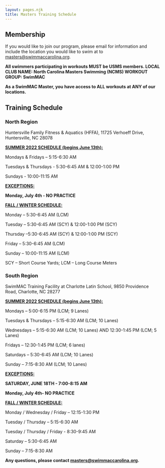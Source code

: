 ```yaml
---
layout: pages.njk
title: Masters Training Schedule
---
```

## Membership

<div class="bg-gray-100 p-6 my-6 text-center" markdown="1">

If you would like to join our program, please email for information and include the location you would like to swim at to <a href="mailto:masters@swimmaccarolina.org">masters@swimmaccarolina.org.</a>

**All swimmers participating in workouts MUST be USMS members. LOCAL CLUB NAME: North Carolina Masters Swimming (NCMS) WORKOUT GROUP: SwimMAC**

**As a SwimMAC Master, you have access to ALL workouts at ANY of our locations.**

</div>

<h2 class="separator-center">Training Schedule</h2>

<div class="flex flex-wrap -mx-4" markdown="1">
<div class="w-full md:w-1/2 p-4" markdown="1">

### North Region

<p class="center">Huntersville Family Fitness & Aquatics (HFFA), 11725 Verhoeff Drive, Huntersville, NC 28078</p>

<span style="text-decoration: underline;"><strong>SUMMER 2022 SCHEDULE (begins June 13th):</strong></span>

Mondays & Fridays – 5:15-6:30 AM

Tuesdays & Thursdays - 5:30-6:45 AM & 12:00-1:00 PM

Sundays - 10:00-11:15 AM

<span style="text-decoration: underline;"><strong>EXCEPTIONS:</strong></span>

**Monday, July 4th - NO PRACTICE**

<span style="text-decoration: underline;"><strong>FALL / WINTER SCHEDULE:</strong></span>

Monday – 5:30-6:45 AM (LCM)

Tuesday – 5:30-6:45 AM (SCY) & 12:00-1:00 PM (SCY)

Thursday –5:30-6:45 AM (SCY) & 12:00-1:00 PM (SCY)

Friday – 5:30-6:45 AM (LCM)

Sunday – 10:00-11:15 AM (LCM)

SCY – Short Course Yards; LCM – Long Course Meters

</div>

<div class="w-full md:w-1/2 p-4" markdown="1">

### South Region

SwimMAC Training Facility at Charlotte Latin School, 9850 Providence Road, Charlotte, NC 28277

<span style="text-decoration: underline;"><strong>SUMMER 2022 SCHEDULE (begins June 13th):</strong></span>

Mondays – 5:00-6:15 PM (LCM; 9 Lanes)

Tuesdays & Thursdays – 5:15-6:30 AM (LCM; 10 Lanes)

Wednesdays  – 5:15-6:30 AM (LCM; 10 Lanes) AND 12:30-1:45 PM (LCM; 5 Lanes)

Fridays – 12:30-1:45 PM (LCM; 6 lanes)

Saturdays – 5:30-6:45 AM (LCM; 10 Lanes)

Sunday – 7:15-8:30 AM (LCM; 10 Lanes)

<span style="text-decoration: underline;">
    <strong>EXCEPTIONS: </strong>
</span>

**SATURDAY, JUNE 18TH - 7:00-8:15 AM**

**Monday, July 4th- NO PRACTICE**

<span style="text-decoration: underline;"><strong>FALL / WINTER SCHEDULE:</strong></span>

Monday / Wednesday / Friday – 12:15-1:30 PM

Tuesday / Thursday – 5:15-6:30 AM 

Tuesday / Thursday / Friday - 8:30-9:45 AM

Saturday – 5:30-6:45 AM

Sunday – 7:15-8:30 AM

</div>
</div>

**Any questions, please contact <a href="mailto:masters@swimmaccarolina.org" target="_blank" rel="noopener">masters@swimmaccarolina.org</a>.**